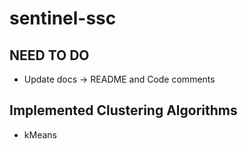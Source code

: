 # sentinel-ssc

## NEED TO DO
- Update docs -> README and Code comments

## Implemented Clustering Algorithms
- kMeans
